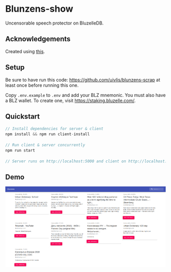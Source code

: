 # Blunzens-show
Uncensorable speech protector on BluzelleDB.

## Acknowledgements

Created using [this](https://github.com/bcbrian/mern-template).

## Setup

Be sure to have run this code: https://github.com/uivlis/blunzens-scrap at least once before running this one.

Copy `.env.example` to `.env` and add your BLZ mnemonic.
You must also have a BLZ wallet. To create one, visit https://staking.bluzelle.com/.

## Quickstart
```javascript
// Install dependencies for server & client
npm install && npm run client-install

// Run client & server concurrently
npm run start

// Server runs on http://localhost:5000 and client on http://localhost:3000
```

## Demo
![blunzens](blunzens.png)
